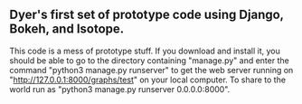 ## Dyer's first set of prototype code using Django, Bokeh, and Isotope.

This code is a mess of prototype stuff.  If you download and install it, you should be able to go to the directory
containing "manage.py" and enter the command "python3 manage.py runserver" to get the web server running on
"http://127.0.0.1:8000/graphs/test" on your local computer.  To share to the world run as
"python3 manage.py runserver 0.0.0.0:8000".
